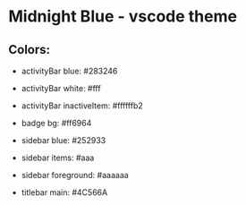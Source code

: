 # Midnight Blue - vscode theme

## Colors: 
- activityBar blue: #283246
- activityBar white: #fff
- activityBar inactiveItem: #ffffffb2

- badge bg: #ff6964

- sidebar blue: #252933
- sidebar items: #aaa
- sidebar foreground: #aaaaaa

- titlebar main: #4C566A
